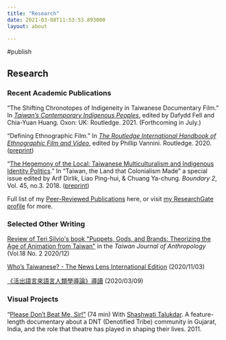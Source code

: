 ```yaml
---
title: "Research"
date: 2021-03-08T11:53:53.893000
layout: about

---
```


#publish

## Research

### Recent Academic Publications

<span class="roam-blockref">“The Shifting Chronotopes of Indigeneity in Taiwanese Documentary Film.” In _[Taiwan’s Contemporary Indigenous Peoples](https://www.routledge.com/Taiwans-Contemporary-Indigenous-Peoples/Fell-Davies-Huang/p/book/9780367553579)_, edited by Dafydd Fell and Chia-Yuan Huang. Oxon: UK: Routledge. 2021. (Forthcoming in July.)</span>

<span class="roam-blockref">“Defining Ethnographic Film.” In _[The Routledge International Handbook of Ethnographic Film and Video](https://www.routledge.com/The-Routledge-International-Handbook-of-Ethnographic-Film-and-Video/Vannini/p/book/9780367185824)_, edited by Phillip Vannini. Routledge. 2020. ([preprint](/files/friedman-2020.pdf))</span>

<span class="roam-blockref">“[The Hegemony of the Local: Taiwanese Multiculturalism and Indigenous Identity Politics](https://doi.org/10.1215/01903659-6915593).” In “Taiwan, the Land that Colonialism Made” a special issue edited by Arif Dirlik, Liao Ping-hui, & Chuang Ya-chung. _Boundary 2_, Vol. 45, no.3. 2018. ([preprint](/files/friedman-2018.pdf))</span>

Full list of my <span class="roam-page">[Peer-Reviewed Publications](peer-reviewed-publications)</span> here, or visit [my ResearchGate profile](https://www.researchgate.net/profile/P-Friedman) for more.

### Selected Other Writing

[Review of Teri Silvio's book "Puppets, Gods, and Brands: Theorizing the Age of Animation from Taiwan"](https://www.ioe.sinica.edu.tw/WebTools/FilesDownload.ashx?Siteid=530164240637641451&Menuid=530167100636226027&TB=PeriodicalsContent&CN=PCID&fd=Periodicals_PDF&CNV=PDF&Pname=TJA18-2-BR1.pdf&MSID=11) in the _Taiwan Journal of Anthropology_ (Vol.18 No. 2 2020/12)

[Who’s Taiwanese? - The News Lens International Edition](https://international.thenewslens.com/feature/taiwan-immigration/142773) (2020/11/03)

[《活出語言來語言人類學導論》導讀](https://guavanthropology.tw/article/6801) (2020/03/09)

### Visual Projects

“[Please Don’t Beat Me, Sir!”](http://dontbeatmesir.com) (74 min) With [Shashwati Talukdar](https://shashwati.com/). A feature-length documentary about a DNT (Denotified Tribe) community in Gujarat, India, and the role that theatre has played in shaping their lives. 2011.
